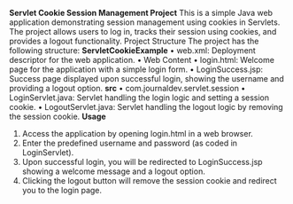 **Servlet Cookie Session Management Project**
This is a simple Java web application demonstrating session management using cookies in Servlets. The project allows users to log in, tracks their session using cookies, and provides a logout functionality.
Project Structure
The project has the following structure:
**ServletCookieExample**
•	web.xml: Deployment descriptor for the web application.
•	Web Content
•	login.html: Welcome page for the application with a simple login form.
•	LoginSuccess.jsp: Success page displayed upon successful login, showing the username and providing a logout option.
**src**
•	com.journaldev.servlet.session
•	LoginServlet.java: Servlet handling the login logic and setting a session cookie.
•	LogoutServlet.java: Servlet handling the logout logic by removing the session cookie.
**Usage**
1.	Access the application by opening login.html in a web browser.
2.	Enter the predefined username and password (as coded in LoginServlet).
3.	Upon successful login, you will be redirected to LoginSuccess.jsp showing a welcome message and a logout option.
4.	Clicking the logout button will remove the session cookie and redirect you to the login page.

